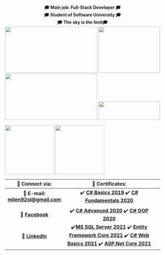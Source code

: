 <!-- Top text and gifs -->
<p align="center">
   <b>🎓 Main job: Full-Stack Developer 🎓<br>🎓 Student of Software University 🎓<br>🎓 The sky is the limit🎓
   <br>
   
   <img width="300" height="150" src="https://media.giphy.com/media/NHvv0Bo3oGq1eTBDd1/giphy.gif">
   <img width="200" height="150" src="https://media.giphy.com/media/du3J3cXyzhj75IOgvA/giphy.gif">
   <img width="300" height="150" src="https://media.giphy.com/media/fwbZnTftCXVocKzfxR/giphy.gif">
   <img width="200" height="60" src="https://visitor-badge.glitch.me/badge?page_id=milen92sl">
</p>

<!-- Statistics -->
<div>
  <img height="160" align="left" src="https://github-readme-stats.vercel.app/api?username=milen92sl&count_public=true&true&hide=issues&show_icons=true" />
  <img height="160" src="https://github-readme-stats.vercel.app/api/top-langs/?username=milen92sl&layout=compact" />
</div>

<!-- Table of content -->

| :link: Connect via: | :scroll: Certificates: | | 
| :-: | :-: | :-: |
| :e-mail: **E-mail:**<br/>**milen92sl@gmail.com**| :heavy_check_mark: [**C# Basics 2019**](https://softuni.bg/certificates/details/74121/7b4ee2b9) :heavy_check_mark: [**C# Fundamentals 2020**](https://softuni.bg/certificates/details/97193/cf8c04fd)
| |
| :blue_book: [**Facebook**](https://www.facebook.com/tyzara92/)| :heavy_check_mark: [**C# Advanced 2020**](https://softuni.bg/certificates/details/86634/f04ccd31) :heavy_check_mark: [**C# OOP 2020**](https://softuni.bg/certificates/details/105518/c62bc584)|
| 💼 [**LinkedIn**](https://www.linkedin.com/in/milen-ivanov-648b04184/)| :heavy_check_mark:[**MS SQL Server 2021**](https://softuni.bg/certificates/details/97896/3e2b77a7) :heavy_check_mark: [**Entity Framework Core 2021**](https://softuni.bg/certificates/details/102571/dcabd6bf) :heavy_check_mark: [**C# Web Basics 2021**](https://softuni.bg/certificates/details/109373/6ce1570d) ✔️ [**ASP.Net Core 2021**](https://softuni.bg/certificates/details/113358/6b490210)
